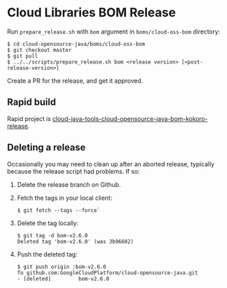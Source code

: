 # Cloud Libraries BOM Release

Run `prepare_release.sh` with `bom` argument in `boms/cloud-oss-bom` directory:

```
$ cd cloud-opensource-java/boms/cloud-oss-bom
$ git checkout master
$ git pull
$ ../../scripts/prepare_release.sh bom <release version> [<post-release-version>]
```

Create a PR for the release, and get it approved.

## Rapid build

Rapid project is [cloud-java-tools-cloud-opensource-java-bom-kokoro-release](
https://rapid/cloud-java-tools-cloud-opensource-java-bom-kokoro-release).

## Deleting a release

Occasionally you may need to clean up after an aborted release, typically because the release script had
problems. If so:

1. Delete the release branch on Github.

2. Fetch the tags in your local client:

   ```
   $ git fetch --tags --force`
   ```
     
3. Delete the tag locally:

   ```
   $ git tag -d bom-v2.6.0
   Deleted tag 'bom-v2.6.0' (was 3b96602)
   ```

4. Push the deleted tag:
   
   ```
   $ git push origin :bom-v2.6.0
   To github.com:GoogleCloudPlatform/cloud-opensource-java.git
   - [deleted]         bom-v2.6.0
   ```
